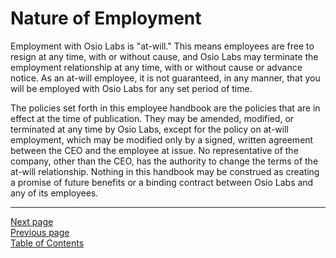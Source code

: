 # Nature of Employment
Employment with Osio Labs is "at-will." This means employees are free to resign at any time, with or without cause, and Osio Labs may terminate the employment relationship at any time, with or without cause or advance notice. As an at-will employee, it is not guaranteed, in any manner, that you will be employed with Osio Labs for any set period of time.

The policies set forth in this employee handbook are the policies that are in effect at the time of publication. They may be amended, modified, or terminated at any time by Osio Labs, except for the policy on at-will employment, which may be modified only by a signed, written agreement between the CEO and the employee at issue. No representative of the company, other than the CEO, has the authority to change the terms of the at-will relationship. Nothing in this handbook may be construed as creating a promise of future benefits or a binding contract between Osio Labs and any of its employees.


---
[Next page](02eeo.md)  
[Previous page](../05emp_status)  
[Table of Contents](../README.md#table-of-contents)
